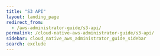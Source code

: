 ```yaml
---
title: "S3 API"
layout: landing_page
redirect_from:
  - /aws-administrator-guide/s3-api/
permalink: /cloud-native-aws-administrator-guide/s3-api/
sidebar: cloud_native_aws_administrator_guide_sidebar
search: exclude
---
```

